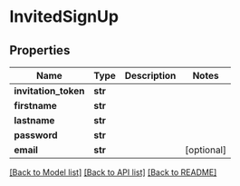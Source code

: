 # InvitedSignUp

## Properties
Name | Type | Description | Notes
------------ | ------------- | ------------- | -------------
**invitation_token** | **str** |  | 
**firstname** | **str** |  | 
**lastname** | **str** |  | 
**password** | **str** |  | 
**email** | **str** |  | [optional] 

[[Back to Model list]](../README.md#documentation-for-models) [[Back to API list]](../README.md#documentation-for-api-endpoints) [[Back to README]](../README.md)


